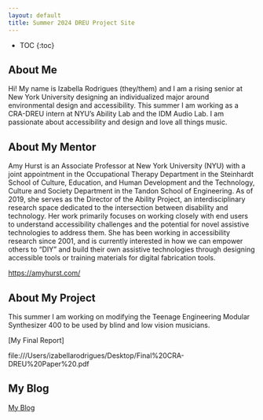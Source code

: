 ```yaml
---
layout: default
title: Summer 2024 DREU Project Site
---
```


* TOC
{:toc}

## About Me

Hi! My name is Izabella Rodrigues (they/them) and I am a rising senior at New York University designing an individualized major around environmental design and accessibility. This summer I am working as a CRA-DREU intern at NYU’s Ability Lab and the IDM Audio Lab. I am passionate about accessibility and design and love all things music. 

## About My Mentor

Amy Hurst is an Associate Professor at New York University (NYU) with a joint appointment in the Occupational Therapy Department in the Steinhardt School of Culture, Education, and Human Development and the Technology, Culture and Society Department in the Tandon School of Engineering. As of 2019, she serves as the Director of the Ability Project, an interdisciplinary research space dedicated to the intersection between disability and technology. Her work primarily focuses on working closely with end users to understand accessibility challenges and the potential for novel assistive technologies to address them. She has been working in accessibility research since 2001, and is currently interested in how we can empower others to “DIY” and build their own assistive technologies through designing accessible tools or training materials for digital fabrication tools.

https://amyhurst.com/

## About My Project

This summer I am working on modifying the Teenage Engineering Modular Synthesizer 400 to be used by blind and low vision musicians. 

[My Final Report]

file:///Users/izabellarodrigues/Desktop/Final%20CRA-DREU%20Paper%20.pdf

## My Blog

[My Blog](blog.html)
